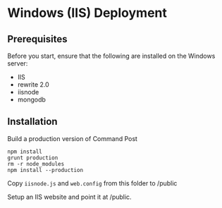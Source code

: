 Windows (IIS) Deployment
========================

Prerequisites
-------------

Before you start, ensure that the following are installed on the Windows server:

* IIS
* rewrite 2.0
* iisnode
* mongodb

Installation
------------

Build a production version of Command Post

```
npm install
grunt production
rm -r node_modules
npm install --production
```

Copy `iisnode.js` and `web.config` from this folder to /public

Setup an IIS website and point it at /public.

